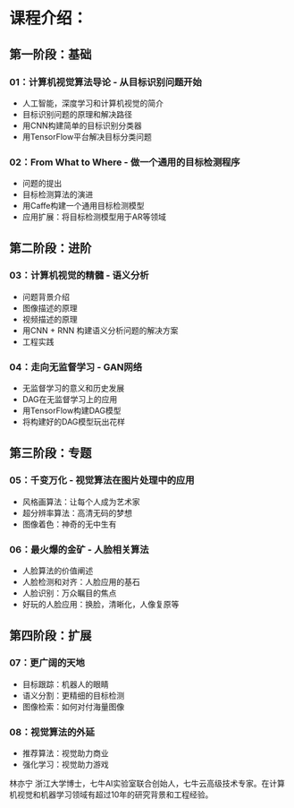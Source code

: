 
# 课程介绍：
## 第一阶段：基础
### 01：计算机视觉算法导论 - 从目标识别问题开始
* 人工智能，深度学习和计算机视觉的简介
* 目标识别问题的原理和解决路径
* 用CNN构建简单的目标识别分类器
* 用TensorFlow平台解决目标分类问题

### 02：From What to Where - 做一个通用的目标检测程序
* 问题的提出
* 目标检测算法的演进
* 用Caffe构建一个通用目标检测模型
* 应用扩展：将目标检测模型用于AR等领域

## 第二阶段：进阶
### 03：计算机视觉的精髓 - 语义分析
* 问题背景介绍
* 图像描述的原理
* 视频描述的原理
* 用CNN + RNN 构建语义分析问题的解决方案
* 工程实践

### 04：走向无监督学习 - GAN网络
* 无监督学习的意义和历史发展
* DAG在无监督学习上的应用
* 用TensorFlow构建DAG模型
* 将构建好的DAG模型玩出花样

## 第三阶段：专题
### 05：千变万化 - 视觉算法在图片处理中的应用
* 风格画算法：让每个人成为艺术家
* 超分辨率算法：高清无码的梦想
* 图像着色：神奇的无中生有

### 06：最火爆的金矿 - 人脸相关算法
* 人脸算法的价值阐述
* 人脸检测和对齐：人脸应用的基石
* 人脸识别：万众瞩目的焦点
* 好玩的人脸应用：换脸，清晰化，人像复原等

## 第四阶段：扩展
### 07：更广阔的天地
* 目标跟踪：机器人的眼睛
* 语义分割：更精细的目标检测
* 图像检索：如何对付海量图像

### 08：视觉算法的外延
* 推荐算法：视觉助力商业
* 强化学习：视觉助力游戏



林亦宁
浙江大学博士，七牛AI实验室联合创始人，七牛云高级技术专家。在计算机视觉和机器学习领域有超过10年的研究背景和工程经验。
